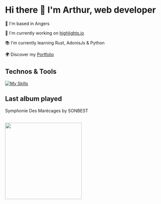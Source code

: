 # Hi there 👋 I'm Arthur, web developer

📍 I'm based in Angers

🚀 I'm currently working on [highlights.io](https://github.com/abroudoux/highlights.io.git)

📚 I'm currently learning Rust, AdonisJs & Python

🌍 Discover my [Portfolio](https://abroudoux-portfolio.vercel.app/)

## Technos & Tools

[![My Skills](https://skillicons.dev/icons?i=js,typescript,scss,react,tailwind,nestjs,git,adonis,nodejs,mongodb,rust,python,postman,docker,postgres,laravel&perline=8)](https://skillicons.dev)

## Last album played

<div>
    <p>Symphonie Des Marécages by SONBEST</p>
    <br>
    <img style="width: 250px;" src="https://i.scdn.co/image/ab67616d0000b2736e93eeaaf3c0ad2c2f74222f"/>
</div>
